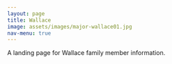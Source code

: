 ```yaml
---
layout: page
title: Wallace
image: assets/images/major-wallace01.jpg
nav-menu: true
---
```


A landing page for Wallace family member information.
